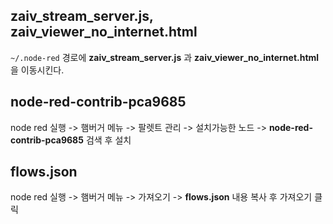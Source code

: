 ## zaiv_stream_server.js, zaiv_viewer_no_internet.html
`~/.node-red` 경로에 **zaiv_stream_server.js** 과 **zaiv_viewer_no_internet.html**을 이동시킨다.

## node-red-contrib-pca9685
node red 실행 -> 햄버거 메뉴 -> 팔렛트 관리 -> 설치가능한 노드 -> **node-red-contrib-pca9685** 검색 후 설치

## flows.json
node red 실행 -> 햄버거 메뉴 -> 가져오기 -> **flows.json** 내용 복사 후 가져오기 클릭
